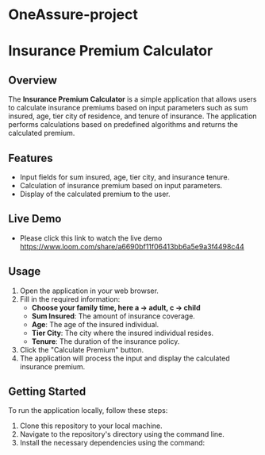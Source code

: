# OneAssure-project

# Insurance Premium Calculator

## Overview

The **Insurance Premium Calculator** is a simple application that allows users to calculate insurance premiums based on input parameters such as sum insured, age, tier city of residence, and tenure of insurance. The application performs calculations based on predefined algorithms and returns the calculated premium.

## Features

- Input fields for sum insured, age, tier city, and insurance tenure.
- Calculation of insurance premium based on input parameters.
- Display of the calculated premium to the user.

## Live Demo
- Please click this link to watch the live demo https://www.loom.com/share/a6690bf11f06413bb6a5e9a3f4498c44

## Usage

1. Open the application in your web browser.
2. Fill in the required information:
   - **Choose your family time, here a -> adult, c -> child**
   - **Sum Insured**: The amount of insurance coverage.
   - **Age**: The age of the insured individual.
   - **Tier City**: The city where the insured individual resides.
   - **Tenure**: The duration of the insurance policy.
4. Click the "Calculate Premium" button.
5. The application will process the input and display the calculated insurance premium.

## Getting Started

To run the application locally, follow these steps:

1. Clone this repository to your local machine.
2. Navigate to the repository's directory using the command line.
3. Install the necessary dependencies using the command:

